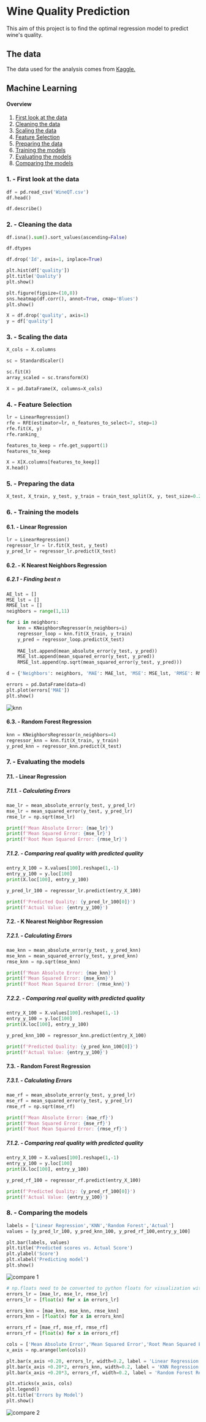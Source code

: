 # Wine Quality Prediction

This aim of this project is to find the optimal regression model to predict wine's quality.

## The data

The data used for the analysis comes from [Kaggle.](https://www.kaggle.com/yasserh/wine-quality-dataset)

## Machine Learning

#### Overview
1. [First look at the data](#1---first-look-at-the-data)
2. [Cleaning the data](#2---cleaning-the-data)
3. [Scaling the data](#3---scaling-the-data)
4. [Feature Selection](#4---feature-selection)
5. [Preparing the data](#5---preparing-the-data)
6. [Training the models](#6---training-the-models)
7. [Evaluating the models](#7---evaluating-the-models)
8. [Comparing the models](#8---comparing-the-models)

### 1. - First look at the data

```py
df = pd.read_csv('WineQT.csv')
df.head()

df.describe()
```

### 2. - Cleaning the data

```py
df.isna().sum().sort_values(ascending=False)

df.dtypes

df.drop('Id', axis=1, inplace=True)

plt.hist(df['quality'])
plt.title('Quality')
plt.show()

plt.figure(figsize=(10,8))
sns.heatmap(df.corr(), annot=True, cmap='Blues')
plt.show()

X = df.drop('quality', axis=1)
y = df['quality']
```

### 3. - Scaling the data

```py
X_cols = X.columns

sc = StandardScaler()

sc.fit(X)
array_scaled = sc.transform(X)

X = pd.DataFrame(X, columns=X_cols)
```

### 4. - Feature Selection

```py
lr = LinearRegression()
rfe = RFE(estimator=lr, n_features_to_select=7, step=1)
rfe.fit(X, y)
rfe.ranking_

features_to_keep = rfe.get_support(1)
features_to_keep

X = X[X.columns[features_to_keep]]
X.head()
```

### 5. - Preparing the data

```py
X_test, X_train, y_test, y_train = train_test_split(X, y, test_size=0.2, random_state=44)
```

### 6. - Training the models

#### 6.1. - Linear Regression

```py
lr = LinearRegression()
regressor_lr = lr.fit(X_test, y_test)
y_pred_lr = regressor_lr.predict(X_test)
```

#### 6.2. - K Nearest Neighbors Regression

##### 6.2.1 - Finding best n

```py
AE_lst = []
MSE_lst = []
RMSE_lst = []
neighbors = range(1,11)

for i in neighbors:
    knn = KNeighborsRegressor(n_neighbors=i)
    regressor_loop = knn.fit(X_train, y_train)
    y_pred = regressor_loop.predict(X_test)
    
    MAE_lst.append(mean_absolute_error(y_test, y_pred))
    MSE_lst.append(mean_squared_error(y_test, y_pred))
    RMSE_lst.append(np.sqrt(mean_squared_error(y_test, y_pred)))

d = {'Neighbors': neighbors, 'MAE': MAE_lst, 'MSE': MSE_lst, 'RMSE': RMSE_lst}

errors = pd.DataFrame(data=d)
plt.plot(errors['MAE'])
plt.show()
```

![knn](https://user-images.githubusercontent.com/66888655/158061420-947da41e-c681-4342-8b74-41f10ba686a6.png)


#### 6.3. - Random Forest Regression

```py
knn = KNeighborsRegressor(n_neighbors=4)
regressor_knn = knn.fit(X_train, y_train)
y_pred_knn = regressor_knn.predict(X_test)
```

### 7. - Evaluating the models

#### 7.1. - Linear Regression

##### 7.1.1. - Calculating Errors

```py
mae_lr = mean_absolute_error(y_test, y_pred_lr)
mse_lr = mean_squared_error(y_test, y_pred_lr)
rmse_lr = np.sqrt(mse_lr)

print(f'Mean Absolute Error: {mae_lr}')
print(f'Mean Squared Error: {mse_lr}')
print(f'Root Mean Squared Error: {rmse_lr}')
```

##### 7.1.2. - Comparing real quality with predicted quality

```py
entry_X_100 = X.values[100].reshape(1,-1)
entry_y_100 = y.loc[100]
print(X.loc[100], entry_y_100)

y_pred_lr_100 = regressor_lr.predict(entry_X_100)

print(f'Predicted Quality: {y_pred_lr_100[0]}')
print(f'Actual Value: {entry_y_100}')
```

#### 7.2. - K Nearest Neighbor Regression

##### 7.2.1. - Calculating Errors

```py
mae_knn = mean_absolute_error(y_test, y_pred_knn)
mse_knn = mean_squared_error(y_test, y_pred_knn)
rmse_knn = np.sqrt(mse_knn)

print(f'Mean Absolute Error: {mae_knn}')
print(f'Mean Squared Error: {mse_knn}')
print(f'Root Mean Squared Error: {rmse_knn}')
```

##### 7.2.2. - Comparing real quality with predicted quality

```py
entry_X_100 = X.values[100].reshape(1,-1)
entry_y_100 = y.loc[100]
print(X.loc[100], entry_y_100)

y_pred_knn_100 = regressor_knn.predict(entry_X_100)

print(f'Predicted Quality: {y_pred_knn_100[0]}')
print(f'Actual Value: {entry_y_100}')
```

#### 7.3. - Random Forest Regression

##### 7.3.1. - Calculating Errors

```py
mae_rf = mean_absolute_error(y_test, y_pred_lr)
mse_rf = mean_squared_error(y_test, y_pred_lr)
rmse_rf = np.sqrt(mse_rf)

print(f'Mean Absolute Error: {mae_rf}')
print(f'Mean Squared Error: {mse_rf}')
print(f'Root Mean Squared Error: {rmse_rf}')
```

##### 7.1.2. - Comparing real quality with predicted quality

```py
entry_X_100 = X.values[100].reshape(1,-1)
entry_y_100 = y.loc[100]
print(X.loc[100], entry_y_100)

y_pred_rf_100 = regressor_rf.predict(entry_X_100)

print(f'Predicted Quality: {y_pred_rf_100[0]}')
print(f'Actual Value: {entry_y_100}')
```

### 8. - Comparing the models

```py
labels = ['Linear Regression','KNN','Random Forest','Actual']
values = [y_pred_lr_100, y_pred_knn_100, y_pred_rf_100,entry_y_100]

plt.bar(labels, values)
plt.title('Predicted scores vs. Actual Score')
plt.ylabel('Score')
plt.xlabel('Predicting model')
plt.show()
```

![compare 1](https://user-images.githubusercontent.com/66888655/158061400-14ec719a-8106-44cb-88d0-744e553a0159.png)


```py
# np.floats need to be converted to python floats for visualization with matplotlib
errors_lr = [mae_lr, mse_lr, rmse_lr]
errors_lr = [float(x) for x in errors_lr]

errors_knn = [mae_knn, mse_knn, rmse_knn]
errors_knn = [float(x) for x in errors_knn]

errors_rf = [mae_rf, mse_rf, rmse_rf]
errors_rf = [float(x) for x in errors_rf]

cols = ['Mean Absolute Error','Mean Squared Error','Root Mean Squared Error']
x_axis = np.arange(len(cols))

plt.bar(x_axis +0.20, errors_lr, width=0.2, label = 'Linear Regression')
plt.bar(x_axis +0.20*2, errors_knn, width=0.2, label = 'KNN Regression')
plt.bar(x_axis +0.20*3, errors_rf, width=0.2, label = 'Random Forest Regression')

plt.xticks(x_axis, cols)
plt.legend()
plt.title('Errors by Model')
plt.show()
```

![compare 2](https://user-images.githubusercontent.com/66888655/158061406-7ac199ca-c77c-4847-aa71-ee43ca07675d.png)
